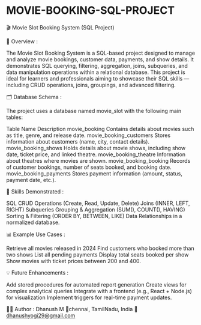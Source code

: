 # MOVIE-BOOKING-SQL-PROJECT
🎬 Movie Slot Booking System (SQL Project)

📘 Overview :

The Movie Slot Booking System is a SQL-based project designed to manage and analyze movie bookings, customer data, payments, and show details. It demonstrates SQL querying, filtering, aggregation, joins, subqueries, and data manipulation operations within a relational database. This project is ideal for learners and professionals aiming to showcase their SQL skills — including CRUD operations, joins, groupings, and advanced filtering.

🗂️ Database Schema :

The project uses a database named movie_slot with the following main tables:

Table Name Description movie_booking Contains details about movies such as title, genre, and release date. movie_booking_customers Stores information about customers (name, city, contact details). movie_booking_shows Holds details about movie shows, including show date, ticket price, and linked theatre. movie_booking_theatre Information about theatres where movies are shown. movie_booking_booking Records of customer bookings, number of seats booked, and booking date. movie_booking_payments Stores payment information (amount, status, payment date, etc.).

🧩 Skills Demonstrated :

SQL CRUD Operations (Create, Read, Update, Delete) Joins (INNER, LEFT, RIGHT) Subqueries Grouping & Aggregation (SUM(), COUNT(), HAVING) Sorting & Filtering (ORDER BY, BETWEEN, LIKE) Data Relationships in a normalized database.

📊 Example Use Cases :

Retrieve all movies released in 2024 Find customers who booked more than two shows List all pending payments Display total seats booked per show Show movies with ticket prices between 200 and 400.

💡 Future Enhancements :

Add stored procedures for automated report generation Create views for complex analytical queries Integrate with a frontend (e.g., React + Node.js) for visualization Implement triggers for real-time payment updates.

🧑‍💻 Author :
Dhanush M 📍chennai, TamilNadu, India 📧 dhanushyogi29@gmail.com 






